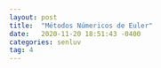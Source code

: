 ```yaml
---
layout: post
title:  "Métodos Númericos de Euler"
date:   2020-11-20 18:51:43 -0400
categories: senluv
tag: 4
---
```

